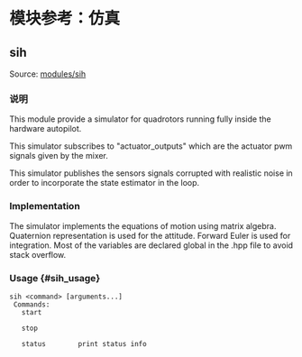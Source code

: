 # 模块参考：仿真

## sih

Source: [modules/sih](https://github.com/PX4/Firmware/tree/master/src/modules/sih)

### 说明

This module provide a simulator for quadrotors running fully inside the hardware autopilot.

This simulator subscribes to "actuator_outputs" which are the actuator pwm signals given by the mixer.

This simulator publishes the sensors signals corrupted with realistic noise in order to incorporate the state estimator in the loop.

### Implementation

The simulator implements the equations of motion using matrix algebra. Quaternion representation is used for the attitude. Forward Euler is used for integration. Most of the variables are declared global in the .hpp file to avoid stack overflow.

### Usage {#sih_usage}

    sih <command> [arguments...]
     Commands:
       start
    
       stop
    
       status        print status info